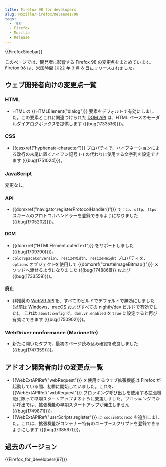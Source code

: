 ```yaml
---
title: Firefox 98 for developers
slug: Mozilla/Firefox/Releases/98
tags:
  - '98'
  - Firefox
  - Mozilla
  - Release
---
```

{{FirefoxSidebar}}

このページでは、開発者に影響する Firefox 98 の変更点をまとめています。Firefox 98 は、米国時間 2022 年 3 月 8 日にリリースされました。

## ウェブ開発者向けの変更点一覧

### HTML

- HTML の {{HTMLElement("dialog")}} 要素をデフォルトで有効にしました。この要素とこれに関連づけられた [DOM API](/ja/docs/Web/API/Document_Object_Model) は、HTML ベースのモーダルダイアログボックスを提供します ({{bug(1733536)}})。

### CSS

- {{cssxref("hyphenate-character")}} プロパティで、ハイフネーションによる改行の末尾に置くハイフン記号 (`-`) の代わりに使用する文字列を設定できます ({{bug(1751024)}})。

### JavaScript

変更なし。

### API

- {{domxref("navigator.registerProtocolHandler()")}} で `ftp`、`sftp`、`ftps` スキームのプロトコルハンドラーを登録できるようになりました ({{bug(1705202)}})。

#### DOM

- {{domxref("HTMLElement.outerText")}} をサポートしました ({{bug(1709790)}})。
- `colorSpaceConversion`、`resizeWidth`、`resizeHeight` プロパティを、`options` オブジェクトを使用して {{domxref("createImageBitmap()")}} メソッドへ渡せるようになりました ({{bug(1748868)}} および {{bug(1733559)}})。

#### 廃止

- 非推奨の [WebVR API](/ja/docs/Web/API/WebVR_API) を、すべてのビルドでデフォルトで無効にしました (以前は Windows、macOS およびすべての nightly/dev ビルドで有効でした)。
  これは `about:config` で、`dom.vr.enabled` を `true` に設定すると再び有効にできます ({{bug(1750902)}})。
  
### WebDriver conformance (Marionette)

- 新たに開いたタブで、最初のページ読み込み確認を改良しました ({{bug(1747359)}})。

## アドオン開発者向けの変更点一覧

- {{WebExtAPIRef("webRequest")}} を使用するウェブ拡張機能は Firefox が起動している間、初期に開始していました。これを、{{WebExtAPIRef("webRequest")}} ブロッキング呼び出しを使用する拡張機能に限って早期スタートアップするように変更しました。ブロッキングでない呼出では、拡張機能の早期スタートアップが発生しません ({{bug(1749871)}})。
- {{WebExtAPIRef("userScripts.register")}} に `cookieStoreId` を追加しました。これは、拡張機能がコンテナー特有のユーザースクリプトを登録できるようにします ({{bug(1738567)}})。


## 過去のバージョン

{{Firefox_for_developers(97)}}

